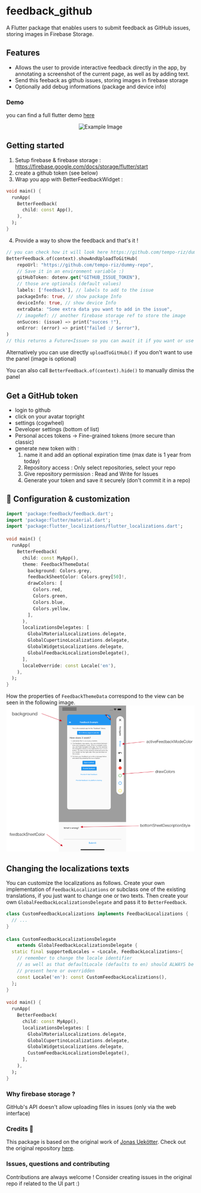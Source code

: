 # feedback_github

A Flutter package that enables users to submit feedback as GitHub issues, storing images in Firebase Storage.

## Features
- Allows the user to provide interactive feedback directly in the app, by annotating a screenshot of the current page, as well as by adding text.
- Send this feeback as github issues, storing images in firebase storage
- Optionally add debug informations (package and device info)

### Demo
you can find a full flutter demo [here](https://github.com/tempo-riz/feedback_github/tree/main/example/demo)

<!--
commands :

dart doc
dart format .
flutter pub publish --dry-run
-->

<p align="center">
  <img src="https://raw.githubusercontent.com/ueman/feedback/master/img/example_0.1.0-beta.gif" width="200" alt="Example Image">
</p>

## Getting started

1. Setup firebase & firebase storage : https://firebase.google.com/docs/storage/flutter/start
2. create a github token (see below)
3. Wrap you app with BetterFeedbackWidget : 

```dart
void main() {
  runApp(
    BetterFeedback(
      child: const App(),
    ),
  );
}
```

4. Provide a way to show the feedback and that's it !
```dart
// you can check how it will look here https://github.com/tempo-riz/dummy-repo/issues/2
BetterFeedback.of(context).showAndUploadToGitHub(
    repoUrl: "https://github.com/tempo-riz/dummy-repo",
    // Save it in an environment variable :)
    gitHubToken: dotenv.get("GITHUB_ISSUE_TOKEN"),
    // those are optionals (default values)
    labels: ['feedback'], // labels to add to the issue
    packageInfo: true, // show package Info
    deviceInfo: true, // show device Info
    extraData: "Some extra data you want to add in the issue",
    // imageRef: // another firebase storage ref to store the image
    onSucces: (issue) => print("succes !"),
    onError: (error) => print("failed :/ $error"),
)
// this returns a Future<Issue> so you can await it if you want or use callbacks
```

Alternatively you can use directly `uploadToGitHub()` if you don't want to use the panel (image is optional)


You can also call `BetterFeedback.of(context).hide()` to manually dimiss the panel


## Get a GitHub token
- login to github
- click on your avatar topright
- settings (cogwheel)
- Developer settings (bottom of list)
- Personal acces tokens -> Fine-grained tokens (more secure than classic)
- generate new token with : 
    1. name it and add an optional expiration time (max date is 1 year from today)
    2. Repository access : Only select repositories, select your repo
    3. Give repository permission : Read and Write for Issues
    4. Generate your token and save it securely (don't commit it in a repo)

## 🎨 Configuration & customization

```dart
import 'package:feedback/feedback.dart';
import 'package:flutter/material.dart';
import 'package:flutter_localizations/flutter_localizations.dart';

void main() {
  runApp(
    BetterFeedback(
      child: const MyApp(),
      theme: FeedbackThemeData(
        background: Colors.grey,
        feedbackSheetColor: Colors.grey[50]!,
        drawColors: [
          Colors.red,
          Colors.green,
          Colors.blue,
          Colors.yellow,
        ],
      ),
      localizationsDelegates: [
        GlobalMaterialLocalizations.delegate,
        GlobalCupertinoLocalizations.delegate,
        GlobalWidgetsLocalizations.delegate,
        GlobalFeedbackLocalizationsDelegate(),
      ],
      localeOverride: const Locale('en'),
    ),
  );
}
```
How the properties of `FeedbackThemeData` correspond to the view can be seen in the following image. 
<img src="https://raw.githubusercontent.com/ueman/feedback/master/img/theme_description.png" max-height="400" alt="Theme Usages">

## Changing the localizations texts

You can customize the localizations as follows.
Create your own implementation of `FeedbackLocalizations` or subclass one of 
the existing translations, if you just want to change one or two texts.
Then create your own `GlobalFeedbackLocalizationsDelegate` and pass it to 
`BetterFeedback`.

```dart
class CustomFeedbackLocalizations implements FeedbackLocalizations {
  // ...
}

class CustomFeedbackLocalizationsDelegate
    extends GlobalFeedbackLocalizationsDelegate {
  static final supportedLocales = <Locale, FeedbackLocalizations>{
    // remember to change the locale identifier
    // as well as that defaultLocale (defaults to en) should ALWAYS be
    // present here or overridden
    const Locale('en'): const CustomFeedbackLocalizations(),
  };
}

void main() {
  runApp(
    BetterFeedback(
      child: const MyApp(),
      localizationsDelegates: [
        GlobalMaterialLocalizations.delegate,
        GlobalCupertinoLocalizations.delegate,
        GlobalWidgetsLocalizations.delegate,
        CustomFeedbackLocalizationsDelegate(),
      ],
    ),
  );
}
```

### Why firebase storage ?

GitHub's API doesn't allow uploading files in issues (only via the web interface)


### Credits 🙏

This package is based on the original work of [Jonas Uekötter](https://github.com/ueman). Check out the original repository [here](https://github.com/ueman/feedback/tree/master).

### Issues, questions and contributing

Contributions are always welcome ! Consider creating issues in the original repo if related to the UI part :)